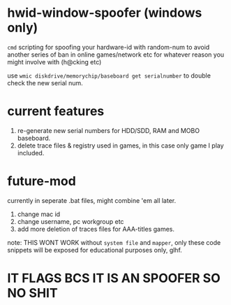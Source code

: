 # hwid-window-spoofer (windows only)

`cmd` scripting for spoofing your hardware-id with random-num to avoid another series of ban in online games/network etc for whatever reason you might involve with (h@cking etc)

use `wmic diskdrive/memorychip/baseboard get serialnumber` to double check the new serial num.

# current features 
1) re-generate new serial numbers for HDD/SDD, RAM and MOBO baseboard.
2) delete trace files & registry used in games, in this case only game I play included.

# future-mod
currently in seperate .bat files, might combine 'em all later.
1) change mac id
2) change username, pc workgroup etc
3) add more deletion of traces files for AAA-titles games.


note: THIS WONT WORK without `system file` and `mapper`, only these code snippets will be exposed for educational purposes only, glhf.



# IT FLAGS BCS IT IS AN SPOOFER SO NO SHIT
